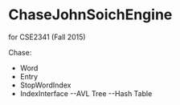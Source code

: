 # ChaseJohnSoichEngine
for CSE2341 (Fall 2015)

Chase:
* Word
* Entry
* StopWordIndex
* IndexInterface
  --AVL Tree
  --Hash Table
